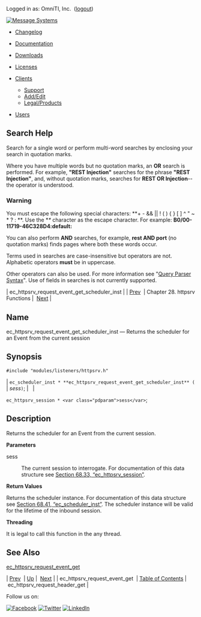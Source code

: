 Logged in as: OmniTI, Inc.  ([logout](https://support.messagesystems.com/logout.php))

[![Message Systems](https://support.messagesystems.com/images/ms-white205.png)](https://support.messagesystems.com/start.php) 

*   [Changelog](https://support.messagesystems.com/start.php?show=changelog)
*   [Documentation](https://support.messagesystems.com/docs/)
*   [Downloads](https://support.messagesystems.com/start.php)

*   [Licenses](https://support.messagesystems.com/license_summary.php)
*   <a href="">Clients</a>
    *   [Support](https://support.messagesystems.com/cs.php)
    *   [Add/Edit](https://support.messagesystems.com/edit_client.php)
    *   [Legal/Products](https://support.messagesystems.com/edit_products.php)
*   [Users](https://support.messagesystems.com/edit_customer.php)

## Search Help

Search for a single word or perform multi-word searches by enclosing your search in quotation marks.

Where you have multiple words but no quotation marks, an **OR** search is performed. For example, **"REST Injection"** searches for the phrase **"REST Injection"**, and, without quotation marks, searches for **REST OR Injection**--the operator is understood.

### Warning

You must escape the following special characters: **+ - && || ! ( ) { } [ ] ^ " ~ * ? : \**. Use the **\** character as the escape character. For example: **B0/00-11719-46C328D4\:default\:**

You can also perform **AND** searches, for example, **rest AND port** (no quotation marks) finds pages where both these words occur.

Terms used in searches are case-insensitive but operators are not. Alphabetic operators **must** be in uppercase.

Other operators can also be used. For more information see "[Query Parser Syntax](https://lucene.apache.org/core/old_versioned_docs/versions/3_0_0/queryparsersyntax.html)". Use of fields in searches is not currently supported.

| ec_httpsrv_request_event_get_scheduler_inst |
| [Prev](apis.ec_httpsrv_request_event_get.php)  | Chapter 28. httpsrv Functions |  [Next](apis.ec_httpsrv_request_header_get.php) |

<a name="apis.ec_httpsrv_request_event_get_scheduler_inst"></a>
## Name

ec_httpsrv_request_event_get_scheduler_inst — Returns the scheduler for an Event from the current session

## Synopsis

`#include "modules/listeners/httpsrv.h"`

| `ec_scheduler_inst * **ec_httpsrv_request_event_get_scheduler_inst** (` | <var class="pdparam">sess</var>`)`; |   |

`ec_httpsrv_session * <var class="pdparam">sess</var>`;<a name="idp25383776"></a>
## Description

Returns the scheduler for an Event from the current session.

**Parameters**

<dl class="variablelist">

<dt>sess</dt>

<dd>

The current session to interrogate. For documentation of this data structure see [Section 68.33, “ec_httpsrv_session”](structs.ec_httpsrv_session.php "68.33. ec_httpsrv_session").

</dd>

</dl>

**Return Values**

Returns the scheduler instance. For documentation of this data structure see [Section 68.41, “ec_scheduler_inst”](structs.ec_scheduler_inst.php "68.41. ec_scheduler_inst"). The scheduler instance will be valid for the lifetime of the inbound session.

**Threading**

It is legal to call this function in the any thread.

<a name="idp25391136"></a>
## See Also

[ec_httpsrv_request_event_get](apis.ec_httpsrv_request_event_get.php "ec_httpsrv_request_event_get")

| [Prev](apis.ec_httpsrv_request_event_get.php)  | [Up](httpsrv.php) |  [Next](apis.ec_httpsrv_request_header_get.php) |
| ec_httpsrv_request_event_get  | [Table of Contents](index.php) |  ec_httpsrv_request_header_get |

Follow us on:

[![Facebook](https://support.messagesystems.com/images/icon-facebook.png)](http://www.facebook.com/messagesystems) [![Twitter](https://support.messagesystems.com/images/icon-twitter.png)](http://twitter.com/#!/MessageSystems) [![LinkedIn](https://support.messagesystems.com/images/icon-linkedin.png)](http://www.linkedin.com/company/message-systems)